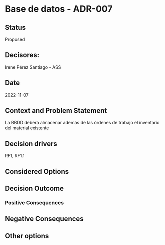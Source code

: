 # Base de datos - ADR-007

## Status

Proposed

## Decisores:

Irene Pérez Santiago - ASS

## Date

2022-11-07

## Context and Problem Statement

La BBDD deberá almacenar además de las órdenes de trabajo el inventario del material existente

## Decision drivers

RF1, RF1.1

## Considered Options

## Decision Outcome

### Positive Consequences

## Negative Consequences

## Other options